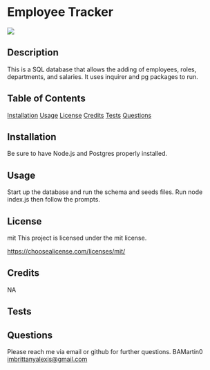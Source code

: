 # Employee Tracker
  ![](https://img.shields.io/badge/license-mit-blue.svg)

  ## Description
  This is a SQL database that allows the adding of employees, roles, departments, and salaries. It uses inquirer and pg packages to run. 

  ## Table of Contents
  [Installation](#installation)
  [Usage](#usage)
  [License](#license)
  [Credits](#credits)
  [Tests](#tests)
  [Questions](#questions)

  ## Installation
  Be sure to have Node.js and Postgres properly installed.

  ## Usage
  Start up the database and run the schema and seeds files. Run node index.js then follow the prompts.

  ## License
  mit
  This project is licensed under the mit license.
  
  https://choosealicense.com/licenses/mit/

  ## Credits
  NA

  ## Tests
  
  ## Questions
  Please reach me via email or github for further questions.
  BAMartin0
  imbrittanyalexis@gmail.com

